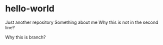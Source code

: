 # hello-world
Just another repository
Something about me
Why this is not in the second line?




Why this is branch?
